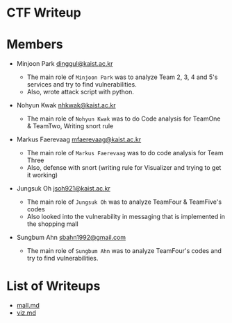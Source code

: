 CTF Writeup
===========

# Members

- Minjoon Park <dinggul@kaist.ac.kr>
    * The main role of ``Minjoon Park`` was to analyze Team 2, 3, 4 and 5's services and try to find
    vulnerabilities.
    * Also, wrote attack script with python.

- Nohyun Kwak <nhkwak@kaist.ac.kr>
    * The main role of ``Nohyun Kwak`` was to do Code analysis for TeamOne & TeamTwo, Writing snort rule

- Markus Faerevaag <mfaerevaag@kaist.ac.kr>
    * The main role of ``Markus Faerevaag`` was to do code analysis for Team Three
    * Also, defense with snort (writing rule for Visualizer and trying to get it working)

- Jungsuk Oh <jsoh921@kaist.ac.kr>
    * The main role of ``Jungsuk Oh`` was to analyze TeamFour & TeamFive's codes
    * Also looked into the vulnerability in messaging that is implemented in the shopping mall

- Sungbum Ahn <sbahn1992@gmail.com>
    * The main role of ``Sungbum Ahn`` was to analyze TeamFour's codes and try to find vulnerabilities.

# List of Writeups

- [mall.md](mall.md)
- [viz.md](viz.md)
